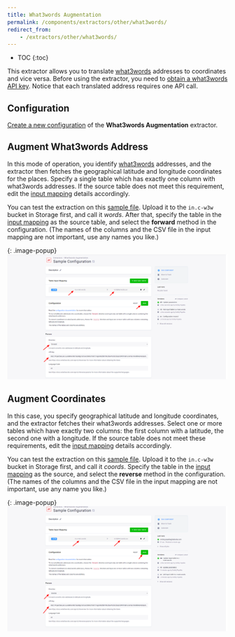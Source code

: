 ```yaml
---
title: What3words Augmentation
permalink: /components/extractors/other/what3words/
redirect_from:
    - /extractors/other/what3words/
---
```


* TOC
{:toc}

This extractor allows you to translate [what3words](https://what3words.com/) addresses to coordinates and vice versa.
Before using the extractor, you need to [obtain a what3words API key](https://developer.what3words.com/public-api/docsv2#overview).
Notice that each translated address requires one API call.

## Configuration
[Create a new configuration](/components/#creating-component-configuration) of the **What3words Augmentation** extractor.

## Augment What3words Address
In this mode of operation, you identify [what3words](https://what3words.com/about-us/) addresses, and the extractor
then fetches the geographical latitude and longitude coordinates for the places. 
Specify a single table which has exactly one column with what3words addresses.
If the source table does not meet this requirement, 
edit the [input mapping](/transformations/mappings/#input-mapping) details accordingly. 

You can test the extraction on this [sample file](/components/extractors/other/what3words/words.csv). 
Upload it to the `in.c-w3w` bucket in Storage first, and call it *words*.
After that, specify the table in the [input mapping](/transformations/mappings/#input-mapping) as the source table, 
and select the **forward** method in the configuration.
(The names of the columns and the CSV file in the input mapping are not important, use any names you like.)

{: .image-popup}
![Screenshot - Add coordinates to w3w address](/components/extractors/other/what3words/what3words-1.png)

## Augment Coordinates
In this case, you specify geographical latitude and longitude coordinates, and the extractor fetches their what3words addresses.
Select one or more tables which have exactly two columns: the first column with a latitude, the second one with a longitude. 
If the source table does not meet these requirements, edit the [input mapping](/transformations/mappings/#input-mapping) 
details accordingly. 

You can test the extraction on this [sample file](/components/extractors/other/what3words/coords.csv). 
Upload it to the `in.c-w3w` bucket in Storage first, and call it *coords*.
Specify the table in the [input mapping](/transformations/mappings/#input-mapping) as the source, 
and select the **reverse** method in the configuration.
(The names of the columns and the CSV file in the input mapping are not important, use any name you like.)

{: .image-popup}
![Screenshot - Add w3w address to coordinates](/components/extractors/other/what3words/what3words-2.png)
